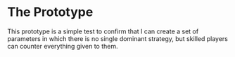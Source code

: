 <!-- markdownlint-disable no-inline-html no-bare-urls line-length header-increment commands-show-output -->

# The Prototype

This prototype is a simple test to confirm that I can create a set of parameters in which there is no single dominant strategy, but skilled players can counter everything given to them.
